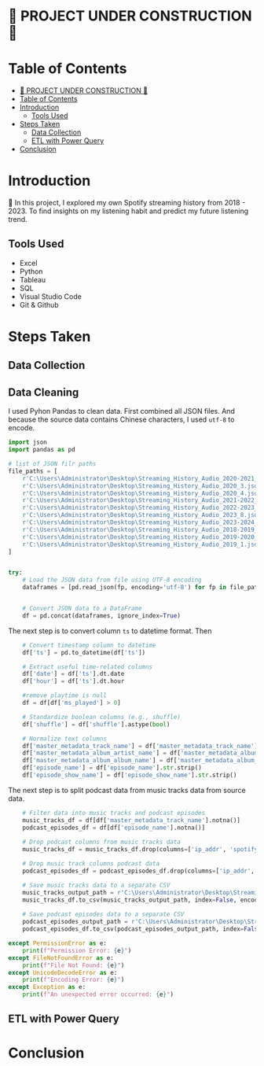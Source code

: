 # :construction: PROJECT UNDER CONSTRUCTION :construction:
# Table of Contents
- [:construction: PROJECT UNDER CONSTRUCTION :construction:](#construction-project-under-construction-construction)
- [Table of Contents](#table-of-contents)
- [Introduction](#introduction)
  - [Tools Used](#tools-used)
- [Steps Taken](#steps-taken)
  - [Data Collection](#data-collection)
  - [ETL with Power Query](#etl-with-power-query)
- [Conclusion](#conclusion)

# Introduction
:mega: In this project, I explored my own Spotify streaming history from 2018 - 2023. To find insights on my listening habit and predict my future listening trend. 
## Tools Used
- Excel
- Python
- Tableau
- SQL
- Visual Studio Code
- Git & Github
# Steps Taken
## Data Collection
## Data Cleaning
I used Pyhon Pandas to clean data.
First combined all JSON files. And because the source data contains Chinese characters, I used `utf-8` to encode.

```python
import json
import pandas as pd

# list of JSON filr paths
file_paths = [
    r'C:\Users\Administrator\Desktop\Streaming_History_Audio_2020-2021_5.json',
    r'C:\Users\Administrator\Desktop\Streaming_History_Audio_2020_3.json',
    r'C:\Users\Administrator\Desktop\Streaming_History_Audio_2020_4.json',
    r'C:\Users\Administrator\Desktop\Streaming_History_Audio_2021-2022_6.json',
    r'C:\Users\Administrator\Desktop\Streaming_History_Audio_2022-2023_7.json',
    r'C:\Users\Administrator\Desktop\Streaming_History_Audio_2023_8.json',
    r'C:\Users\Administrator\Desktop\Streaming_History_Audio_2023-2024_9.json',
    r'C:\Users\Administrator\Desktop\Streaming_History_Audio_2018-2019_0.json',
    r'C:\Users\Administrator\Desktop\Streaming_History_Audio_2019-2020_2.json',
    r'C:\Users\Administrator\Desktop\Streaming_History_Audio_2019_1.json'
]


try:
    # Load the JSON data from file using UTF-8 encoding
    dataframes = [pd.read_json(fp, encoding='utf-8') for fp in file_paths]


    # Convert JSON data to a DataFrame
    df = pd.concat(dataframes, ignore_index=True)
```
The next step is to convert column `ts` to datetime format. Then 

```python
    # Convert timestamp column to datetime
    df['ts'] = pd.to_datetime(df['ts'])

    # Extract useful time-related columns
    df['date'] = df['ts'].dt.date
    df['hour'] = df['ts'].dt.hour

    #remove playtime is null
    df = df[df['ms_played'] > 0]

    # Standardize boolean columns (e.g., shuffle)
    df['shuffle'] = df['shuffle'].astype(bool)

    # Normalize text columns
    df['master_metadata_track_name'] = df['master_metadata_track_name'].str.strip()
    df['master_metadata_album_artist_name'] = df['master_metadata_album_artist_name'].str.strip()
    df['master_metadata_album_album_name'] = df['master_metadata_album_album_name'].str.strip()
    df['episode_name'] = df['episode_name'].str.strip()
    df['episode_show_name'] = df['episode_show_name'].str.strip()
```


The next step is to split podcast data from music tracks data from source data.
```Python
    # Filter data into music tracks and podcast episodes
    music_tracks_df = df[df['master_metadata_track_name'].notna()]
    podcast_episodes_df = df[df['episode_name'].notna()]
    
    # Drop podcast columns from music tracks data
    music_tracks_df = music_tracks_df.drop(columns=['ip_addr', 'spotify_episode_uri', 'episode_name', 'episode_show_name'])

    # Drop music track columns podcast data
    podcast_episodes_df = podcast_episodes_df.drop(columns=['ip_addr', 'master_metadata_track_name', 'master_metadata_album_artist_name', 'master_metadata_album_album_name','spotify_track_uri'])

    # Save music tracks data to a separate CSV
    music_tracks_output_path = r'C:\Users\Administrator\Desktop\Streaming_History_Music_Tracks.csv'
    music_tracks_df.to_csv(music_tracks_output_path, index=False, encoding='utf-8-sig')
  
    # Save podcast episodes data to a separate CSV
    podcast_episodes_output_path = r'C:\Users\Administrator\Desktop\Streaming_History_Podcast_Episodes.csv'
    podcast_episodes_df.to_csv(podcast_episodes_output_path, index=False, encoding='utf-8-sig')

except PermissionError as e:
    print(f"Permission Error: {e}")
except FileNotFoundError as e:
    print(f"File Not Found: {e}")
except UnicodeDecodeError as e:
    print(f"Encoding Error: {e}")
except Exception as e:
    print(f"An unexpected error occurred: {e}")
```

## ETL with Power Query
# Conclusion